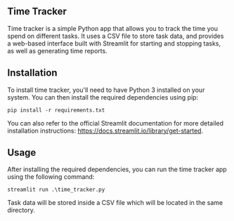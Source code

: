 ## Time Tracker
Time tracker is a simple Python app that allows you to track the time you spend on different tasks. It uses a CSV file to store task data, and provides a web-based interface built with Streamlit for starting and stopping tasks, as well as generating time reports.

## Installation
To install time tracker, you'll need to have Python 3 installed on your system. You can then install the required dependencies using pip:
```
pip install -r requirements.txt
```

You can also refer to the official Streamlit documentation for more detailed installation instructions: https://docs.streamlit.io/library/get-started.

## Usage
After installing the required dependencies, you can run the time tracker app using the following command:

```
streamlit run .\time_tracker.py
```

Task data will be stored inside a CSV file which will be located in the same directory.
